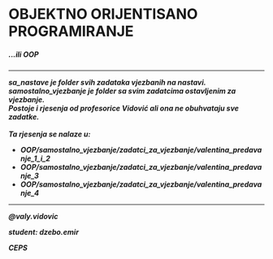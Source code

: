 <h1>OBJEKTNO ORIJENTISANO PROGRAMIRANJE</h1>
<h5>...ili OOP<h5>
<hr>

<p>
    sa_nastave je folder svih zadataka vjezbanih na nastavi.
    <br />
    samostalno_vjezbanje je folder sa svim zadatcima ostavljenim za vjezbanje.
    <br />
    Postoje i rjesenja od profesorice Vidović ali ona ne obuhvataju sve zadatke.
    <br /><br />
    Ta rjesenja se nalaze u:
    <ul> 
    <li>OOP/samostalno_vjezbanje/zadatci_za_vjezbanje/valentina_predavanje_1_i_2</li>
    <li>OOP/samostalno_vjezbanje/zadatci_za_vjezbanje/valentina_predavanje_3</li>
    <li>OOP/samostalno_vjezbanje/zadatci_za_vjezbanje/valentina_predavanje_4</li>
    </ul>
</p>
<hr>

<p>@valy.vidovic</p>
<p>student: dzebo.emir</p>
<p>CEPS</p>
